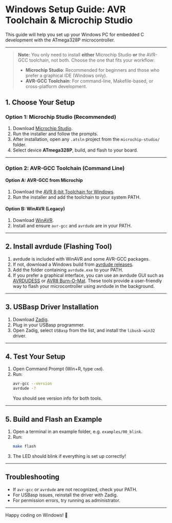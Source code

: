 # Windows Setup Guide: AVR Toolchain & Microchip Studio

This guide will help you set up your Windows PC for embedded C development with the ATmega328P microcontroller.

---


> **Note:** You only need to install **either** Microchip Studio **or** the AVR-GCC toolchain, not both. Choose the one that fits your workflow:
> - **Microchip Studio**: Recommended for beginners and those who prefer a graphical IDE (Windows only).
> - **AVR-GCC Toolchain**: For command-line, Makefile-based, or cross-platform development.

## 1. Choose Your Setup

### Option 1: Microchip Studio (Recommended)
1. Download [Microchip Studio](https://www.microchip.com/en-us/tools-resources/develop/microchip-studio).
2. Run the installer and follow the prompts.
3. After installation, open any `.atsln` project from the `microchip-studio/` folder.
4. Select device **ATmega328P**, build, and flash to your board.

---

### Option 2: AVR-GCC Toolchain (Command Line)

#### Option A: AVR-GCC from Microchip
1. Download the [AVR 8-bit Toolchain for Windows](https://www.microchip.com/en-us/tools-resources/develop/microchip-studio/gcc-compilers-avr).
2. Run the installer and add the toolchain to your system PATH.

#### Option B: WinAVR (Legacy)
1. Download [WinAVR](http://winavr.sourceforge.net/).
2. Install and ensure `avr-gcc` and `avrdude` are in your PATH.

---

## 2. Install avrdude (Flashing Tool)

1. avrdude is included with WinAVR and some AVR-GCC packages.
2. If not, download a Windows build from [avrdude releases](https://github.com/avrdudes/avrdude/releases).
3. Add the folder containing `avrdude.exe` to your PATH.
4. If you prefer a graphical interface, you can use an avrdude GUI such as [AVRDUDESS](https://blog.zakkemble.net/avrdudess-a-gui-for-avrdude/) or [AVR8 Burn-O-Mat](https://burn-o-mat.net/). These tools provide a user-friendly way to flash your microcontroller using avrdude in the background.



---

## 3. USBasp Driver Installation

1. Download [Zadig](https://zadig.akeo.ie/).
2. Plug in your USBasp programmer.
3. Open Zadig, select `USBasp` from the list, and install the `libusb-win32` driver.

---

## 4. Test Your Setup

1. Open Command Prompt (Win+R, type `cmd`).
2. Run:
	```sh
	avr-gcc --version
	avrdude -?
	```
	You should see version info for both tools.

---

## 5. Build and Flash an Example

1. Open a terminal in an example folder, e.g. `examples/00_blink`.
2. Run:
	```sh
	make flash
	```
3. The LED should blink if everything is set up correctly!

---

## Troubleshooting

- If `avr-gcc` or `avrdude` are not recognized, check your PATH.
- For USBasp issues, reinstall the driver with Zadig.
- For permission errors, try running as administrator.

---

Happy coding on Windows! 🚀

